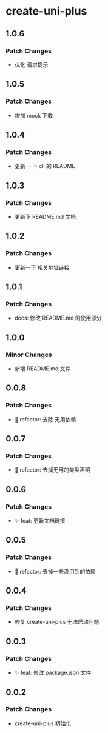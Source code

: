 # create-uni-plus

## 1.0.6

### Patch Changes

- 优化 请求提示

## 1.0.5

### Patch Changes

- 增加 mock 下载

## 1.0.4

### Patch Changes

- 更新 一下 cli 的 README

## 1.0.3

### Patch Changes

- 更新下 README.md 文档

## 1.0.2

### Patch Changes

- 更新一下 相关地址链接

## 1.0.1

### Patch Changes

- docs: 修改 README.md 的使用部分

## 1.0.0

### Minor Changes

- 新增 README.md 文件

## 0.0.8

### Patch Changes

- 🦄 refactor: 去除 无用依赖

## 0.0.7

### Patch Changes

- 🦄 refactor: 去掉无用的类型声明

## 0.0.6

### Patch Changes

- ✨ feat: 更新文档链接

## 0.0.5

### Patch Changes

- 🦄 refactor: 去掉一些没用到的依赖

## 0.0.4

### Patch Changes

- 修复 create-uni-plus 无法启动问题

## 0.0.3

### Patch Changes

- ✨ feat: 修改 package.json 文件

## 0.0.2

### Patch Changes

- create-uni-plus 初始化
